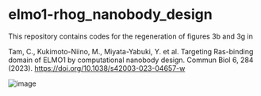 # elmo1-rhog_nanobody_design

This repository contains codes for the regeneration of figures 3b and 3g in 

Tam, C., Kukimoto-Niino, M., Miyata-Yabuki, Y. et al. Targeting Ras-binding domain of ELMO1 by computational nanobody design. Commun Biol 6, 284 (2023). https://doi.org/10.1038/s42003-023-04657-w

![image](https://github.com/johnnytam100/elmo1-rhog_nanobody_design/assets/51283097/491bb939-0fd1-40fd-88cf-cfbcd0b07138)
